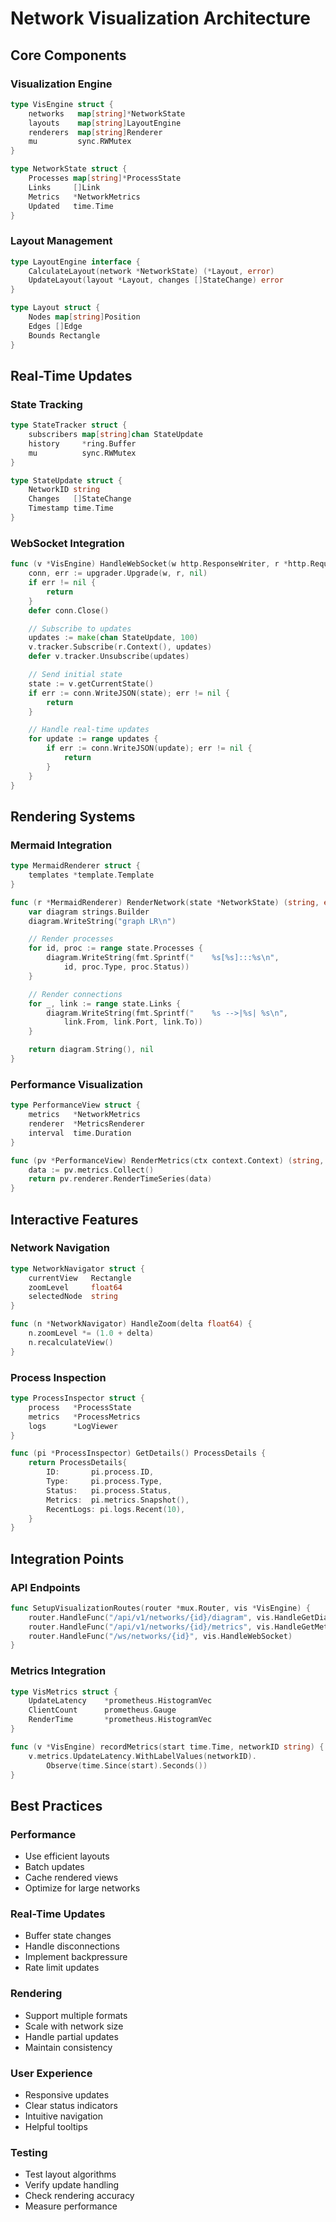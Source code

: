 # Network Visualization Architecture

## Core Components

### Visualization Engine
```go
type VisEngine struct {
    networks   map[string]*NetworkState
    layouts    map[string]LayoutEngine
    renderers  map[string]Renderer
    mu         sync.RWMutex
}

type NetworkState struct {
    Processes map[string]*ProcessState
    Links     []Link
    Metrics   *NetworkMetrics
    Updated   time.Time
}
```

### Layout Management
```go
type LayoutEngine interface {
    CalculateLayout(network *NetworkState) (*Layout, error)
    UpdateLayout(layout *Layout, changes []StateChange) error
}

type Layout struct {
    Nodes map[string]Position
    Edges []Edge
    Bounds Rectangle
}
```

## Real-Time Updates

### State Tracking
```go
type StateTracker struct {
    subscribers map[string]chan StateUpdate
    history     *ring.Buffer
    mu          sync.RWMutex
}

type StateUpdate struct {
    NetworkID string
    Changes   []StateChange
    Timestamp time.Time
}
```

### WebSocket Integration
```go
func (v *VisEngine) HandleWebSocket(w http.ResponseWriter, r *http.Request) {
    conn, err := upgrader.Upgrade(w, r, nil)
    if err != nil {
        return
    }
    defer conn.Close()

    // Subscribe to updates
    updates := make(chan StateUpdate, 100)
    v.tracker.Subscribe(r.Context(), updates)
    defer v.tracker.Unsubscribe(updates)

    // Send initial state
    state := v.getCurrentState()
    if err := conn.WriteJSON(state); err != nil {
        return
    }

    // Handle real-time updates
    for update := range updates {
        if err := conn.WriteJSON(update); err != nil {
            return
        }
    }
}
```

## Rendering Systems

### Mermaid Integration
```go
type MermaidRenderer struct {
    templates *template.Template
}

func (r *MermaidRenderer) RenderNetwork(state *NetworkState) (string, error) {
    var diagram strings.Builder
    diagram.WriteString("graph LR\n")

    // Render processes
    for id, proc := range state.Processes {
        diagram.WriteString(fmt.Sprintf("    %s[%s]:::%s\n", 
            id, proc.Type, proc.Status))
    }

    // Render connections
    for _, link := range state.Links {
        diagram.WriteString(fmt.Sprintf("    %s -->|%s| %s\n",
            link.From, link.Port, link.To))
    }

    return diagram.String(), nil
}
```

### Performance Visualization
```go
type PerformanceView struct {
    metrics   *NetworkMetrics
    renderer  *MetricsRenderer
    interval  time.Duration
}

func (pv *PerformanceView) RenderMetrics(ctx context.Context) (string, error) {
    data := pv.metrics.Collect()
    return pv.renderer.RenderTimeSeries(data)
}
```

## Interactive Features

### Network Navigation
```go
type NetworkNavigator struct {
    currentView   Rectangle
    zoomLevel     float64
    selectedNode  string
}

func (n *NetworkNavigator) HandleZoom(delta float64) {
    n.zoomLevel *= (1.0 + delta)
    n.recalculateView()
}
```

### Process Inspection
```go
type ProcessInspector struct {
    process   *ProcessState
    metrics   *ProcessMetrics
    logs      *LogViewer
}

func (pi *ProcessInspector) GetDetails() ProcessDetails {
    return ProcessDetails{
        ID:       pi.process.ID,
        Type:     pi.process.Type,
        Status:   pi.process.Status,
        Metrics:  pi.metrics.Snapshot(),
        RecentLogs: pi.logs.Recent(10),
    }
}
```

## Integration Points

### API Endpoints
```go
func SetupVisualizationRoutes(router *mux.Router, vis *VisEngine) {
    router.HandleFunc("/api/v1/networks/{id}/diagram", vis.HandleGetDiagram)
    router.HandleFunc("/api/v1/networks/{id}/metrics", vis.HandleGetMetrics)
    router.HandleFunc("/ws/networks/{id}", vis.HandleWebSocket)
}
```

### Metrics Integration
```go
type VisMetrics struct {
    UpdateLatency    *prometheus.HistogramVec
    ClientCount      prometheus.Gauge
    RenderTime       *prometheus.HistogramVec
}

func (v *VisEngine) recordMetrics(start time.Time, networkID string) {
    v.metrics.UpdateLatency.WithLabelValues(networkID).
        Observe(time.Since(start).Seconds())
}
```

## Best Practices

### Performance
- Use efficient layouts
- Batch updates
- Cache rendered views
- Optimize for large networks

### Real-Time Updates
- Buffer state changes
- Handle disconnections
- Implement backpressure
- Rate limit updates

### Rendering
- Support multiple formats
- Scale with network size
- Handle partial updates
- Maintain consistency

### User Experience
- Responsive updates
- Clear status indicators
- Intuitive navigation
- Helpful tooltips

### Testing
- Test layout algorithms
- Verify update handling
- Check rendering accuracy
- Measure performance